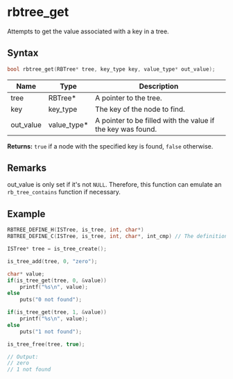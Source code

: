# rbtree_get

Attempts to get the value associated with a key in a tree.

## Syntax

```c
bool rbtree_get(RBTree* tree, key_type key, value_type* out_value);
```

| Name | Type | Description |
| --- | --- | --- |
| tree | RBTree* | A pointer to the tree. |
| key | key_type | The key of the node to find. |
| out_value | value_type* | A pointer to be filled with the value if the key was found. |

**Returns:** `true` if a node with the specified key is found, `false` otherwise.

## Remarks

out_value is only set if it's not `NULL`. Therefore, this function can emulate an `rb_tree_contains` function if necessary.

## Example

```c
RBTREE_DEFINE_H(ISTree, is_tree, int, char*)
RBTREE_DEFINE_C(ISTree, is_tree, int, char*, int_cmp) // The definition of int_cmp can be found in the RedBlackTree main page.

ISTree* tree = is_tree_create();

is_tree_add(tree, 0, "zero");

char* value;
if(is_tree_get(tree, 0, &value))
    printf("%s\n", value);
else
    puts("0 not found");

if(is_tree_get(tree, 1, &value))
    printf("%s\n", value);
else
    puts("1 not found");

is_tree_free(tree, true);

// Output:
// zero
// 1 not found
```